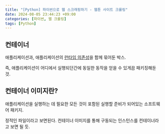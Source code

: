 ```yaml
---
title: "[Python] 파이썬으로 웹 스크래핑하기 - 웹툰 사이트 크롤링"
date: 2024-08-05 23:44:23 +09:00
categories: [파이썬, 웹 크롤링]
tags: [Python]
---
```


## 컨테이너

애플리케이션과, 애플리케이션의 [런타임 의존성](https://www.notion.so/12049c46d5d88000b684da7367a24aa7?pvs=21)을 함께 묶어둔 박스.

즉, 애플리케이션이 어디에서 실행되던간에 동일한 동작을 얻을 수 있게끔 패키징해둔 것.

## 컨테이너 이미지란?

애플리케이션을 실행하는 데 필요한 모든 것이 포함된 실행할 준비가 되어있는 소프트웨어 패키지.

정적인 파일이라고 보면된다. 컨테이너 이미지를 통해 구동되는 인스턴스를 컨테이너라고 보면 될 듯.

